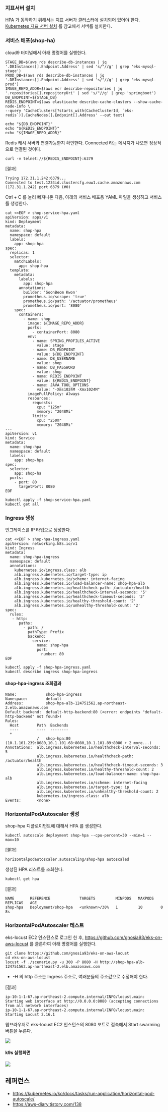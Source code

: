 
### 지표서버 설치 ###

HPA 가 동작하기 위해서는 지표 서버가 클러스터에 설치되어 있어야 한다. [Kubernetes 지표 서버 설치](https://github.com/gnosia93/eks-on-aws/blob/main/tutorial/eks-metrics.md) 를 참고해서 서버를 설치한다. 


### 서비스 배포(shop-ha) ###
cloud9 터미널에서 아래 명령어를 실행한다.
```
STAGE_DB=$(aws rds describe-db-instances | jq '.DBInstances[].Endpoint.Address' | sed 's/"//g' | grep 'eks-mysql-stage')
PROD_DB=$(aws rds describe-db-instances | jq '.DBInstances[].Endpoint.Address' | sed 's/"//g' | grep 'eks-mysql-prod')
IMAGE_REPO_ADDR=$(aws ecr describe-repositories | jq '.repositories[].repositoryUri' | sed 's/"//g' | grep 'springboot')
DB_ENDPOINT=${STAGE_DB}
REDIS_ENDPOINT=$(aws elasticache describe-cache-clusters --show-cache-node-info \
--query 'CacheClusters[?starts_with(CacheClusterId, `eks-redis`)].CacheNodes[].Endpoint[].Address' --out text)

echo "${DB_ENDPOINT}"
echo "${REDIS_ENDPOINT}"
echo "${IMAGE_REPO_ADDR}"
```
Redis 캐시 서버와 연결가능한지 확인한다. Connected 라는 메시지가 나오면 정상적으로 연결된 것이다. 

```
curl -v telnet://${REDIS_ENDPOINT}:6379
```
[결과]
```
Trying 172.31.1.242:6379...
Connected to test.1234id.clustercfg.euw1.cache.amazonaws.com (172.31.1.242) port 6379 (#0)
```

Ctrl + C 를 눌러 빠져나온 다음, 아래의 서비스 배포용 YAML 파일을 생성하고 서비스를 생성한다. 
```
cat <<EOF > shop-service-hpa.yaml
apiVersion: apps/v1
kind: Deployment
metadata:
  name: shop-hpa
  namespace: default
  labels:
    app: shop-hpa
spec:
  replicas: 1
  selector:
    matchLabels:
      app: shop-hpa
  template:
    metadata:
      labels:
        app: shop-hpa
      annotations:
        builder: 'SoonBeom Kwon'
        prometheus.io/scrape: 'true'
        prometheus.io/path: '/actuator/prometheus'
        prometheus.io/port: '8080'
    spec:
      containers:
        - name: shop
          image: ${IMAGE_REPO_ADDR}
          ports:
            - containerPort: 8080
          env:
            - name: SPRING_PROFILES_ACTIVE
              value: stage
            - name: DB_ENDPOINT
              value: ${DB_ENDPOINT}
            - name: DB_USERNAME
              value: shop
            - name: DB_PASSWORD
              value: shop
            - name: REDIS_ENDPOINT
              value: ${REDIS_ENDPOINT}
            - name: JAVA_TOOL_OPTIONS
              value: "-Xms1024M -Xmx1024M"
          imagePullPolicy: Always
          resources:
            requests:
              cpu: "125m"
              memory: "2048Mi"
            limits:
              cpu: "250m"
              memory: "2048Mi"
---
apiVersion: v1
kind: Service
metadata:
  name: shop-hpa
  namespace: default
  labels:
    app: shop-hpa
spec:
  selector:
    app: shop-ha
  ports:
    - port: 80
      targetPort: 8080
EOF
```

```
kubectl apply -f shop-service-hpa.yaml
kubectl get all
```

### Ingress 생성 ###
인그레이스를 IP 타입으로 생성한다.
```
cat <<EOF > shop-hpa-ingress.yaml
apiVersion: networking.k8s.io/v1
kind: Ingress
metadata:
  name: shop-hpa-ingress
  namespace: default
  annotations:
    kubernetes.io/ingress.class: alb
    alb.ingress.kubernetes.io/target-type: ip
    alb.ingress.kubernetes.io/scheme: internet-facing
    alb.ingress.kubernetes.io/load-balancer-name: shop-hpa-alb
    alb.ingress.kubernetes.io/healthcheck-path: /actuator/health
    alb.ingress.kubernetes.io/healthcheck-interval-seconds: '5'
    alb.ingress.kubernetes.io/healthcheck-timeout-seconds: '3'
    alb.ingress.kubernetes.io/healthy-threshold-count: '2'
    alb.ingress.kubernetes.io/unhealthy-threshold-count: '2'
spec:
  rules:
   - http:
      paths:
        - path: /
          pathType: Prefix
          backend:
            service:
              name: shop-hpa
              port:
                number: 80
EOF
```
```
kubectl apply -f shop-hpa-ingress.yaml
kubectl describe ingress shop-hpa-ingress
```
#### shop-hpa-ingress 조회결과 ####
```
Name:             shop-hpa-ingress
Namespace:        default
Address:          shop-hpa-alb-124751562.ap-northeast-2.elb.amazonaws.com
Default backend:  default-http-backend:80 (<error: endpoints "default-http-backend" not found>)
Rules:
  Host        Path  Backends
  ----        ----  --------
  *           
              /   shop-hpa:80 (10.1.101.239:8080,10.1.101.68:8080,10.1.101.89:8080 + 2 more...)
Annotations:  alb.ingress.kubernetes.io/healthcheck-interval-seconds: 5
              alb.ingress.kubernetes.io/healthcheck-path: /actuator/health
              alb.ingress.kubernetes.io/healthcheck-timeout-seconds: 3
              alb.ingress.kubernetes.io/healthy-threshold-count: 2
              alb.ingress.kubernetes.io/load-balancer-name: shop-hpa-alb
              alb.ingress.kubernetes.io/scheme: internet-facing
              alb.ingress.kubernetes.io/target-type: ip
              alb.ingress.kubernetes.io/unhealthy-threshold-count: 2
              kubernetes.io/ingress.class: alb
Events:       <none>
```

### HorizontalPodAutoscaler 생성 ###
shop-hpa 디플로이먼트에 대해서 HPA 를 생성한다. 
```
kubectl autoscale deployment shop-hpa --cpu-percent=30 --min=1 --max=10
```
[결과]
```
horizontalpodautoscaler.autoscaling/shop-hpa autoscaled
```

생성된 HPA 리스트를 조회한다. 
```
kubectl get hpa
```
[결과]
```
NAME       REFERENCE             TARGETS         MINPODS   MAXPODS   REPLICAS   AGE
shop-hpa   Deployment/shop-hpa   <unknown>/30%   1         10        0          8s
```

### HorizontalPodAutoscaler 테스트 ###
eks-locust EC2 인스턴스로 로그인 한 후, https://github.com/gnosia93/eks-on-aws-locust 를 클론하여 아래 명령어를 실행한다.

```
git clone https://github.com/gnosia93/eks-on-aws-locust
cd eks-on-aws-locust
locust -f ./scenario.py -u 300 -P 8080 -H http://shop-hpa-alb-124751562.ap-northeast-2.elb.amazonaws.com
```
* -H 의 http 주소는 Ingress 주소로, 여러분들의 주소값으로 수정해야 한다. 

[결과]
```
ip-10-1-1-67.ap-northeast-2.compute.internal/INFO/locust.main: Starting web interface at http://0.0.0.0:8080 (accepting connections from all network interfaces)
ip-10-1-1-67.ap-northeast-2.compute.internal/INFO/locust.main: Starting Locust 2.16.1
```
웹브라우저로 eks-locust EC2 인스턴스의 8080 포트로 접속해서 Start swarming 버튼을 누른다. 

![](https://github.com/gnosia93/eks-on-aws/blob/main/images/eks-hpa-1.png)

#### k9s 실행화면 ####

![](https://github.com/gnosia93/eks-on-aws/blob/main/images/eks-hpa.png)

## 레퍼런스 ##

* https://kubernetes.io/ko/docs/tasks/run-application/horizontal-pod-autoscale/
* https://aws-diary.tistory.com/138
